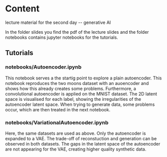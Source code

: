 # Content
lecture material for the second day -- generative AI

In the folder slides you find the pdf of the lecture slides and the folder notebooks contains jupyter notebooks for the tutorials.

## Tutorials

### notebooks/Autoencoder.ipynb  
This notebook serves a the startig point to explore a plain autoencoder.
This notebook reproduces the two moons dataset with an auoencoder and shows how this already creates some problems. Furthermore, a convolutional autoencoder is applied on the MNIST dataset. The 2D latent space is visualised for each label, showing the irregularities of the autoencoder latent space. When trying to generate data, some problems occur, which are then treated in the next notebook.

### notebooks/VariationalAutoencoder.ipynb
Here, the same datasets are used as above. Only the autoencoder is expanded to a VAE. The trade-off of reconstuction and generation can be observed in both datasets. The gaps in the latent space of the autoencoder are not appearing for the VAE, creating higher quality synthetic data. 